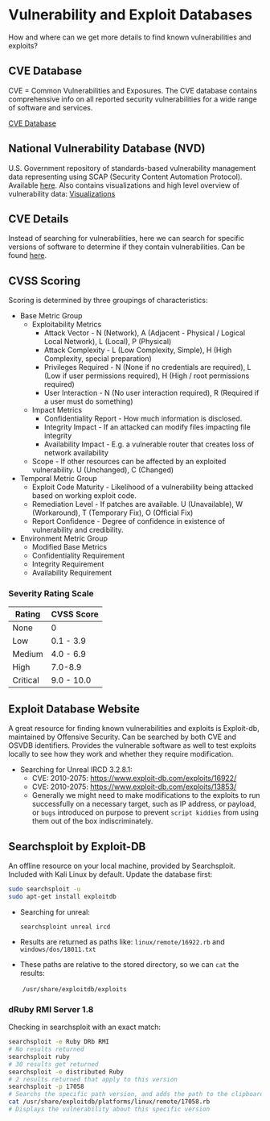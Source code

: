 # Vulnerability and Exploit Databases

How and where can we get more details to find known vulnerabilities and exploits?

## CVE Database

CVE = Common Vulnerabilities and Exposures. The CVE database contains comprehensive info on all reported security vulnerabilities for a wide range of software and services.

[CVE Database](https://cve.mitre.org/cve/search_cve_list.html)

## National Vulnerability Database (NVD)

U.S. Government repository of standards-based vulnerability management data representing using SCAP (Security Content Automation Protocol). Available [here](https://nvd.nist.gov). Also contains visualizations and high level overview of vulnerability data:
[Visualizations](https://nvd.nist.gov/general/visualizations)

## CVE Details 

Instead of searching for vulnerabilities, here we can search for specific versions of software to determine if they contain vulnerabilities. Can be found [here](https://www.cvedetails.com).

## CVSS Scoring 

Scoring is determined by three groupings of characteristics:

* Base Metric Group
  * Exploitability Metrics
    * Attack Vector - N (Network), A (Adjacent - Physical / Logical Local Network), L (Local), P (Physical)
    * Attack Complexity - L (Low Complexity, Simple), H (High Complexity, special preparation)
    * Privileges Required - N (None if no credentials are required), L (Low if user permissions required), H (High / root permissions required)
    * User Interaction - N (No user interaction required), R (Required if a user must do something)
  * Impact Metrics
    * Confidentiality Report - How much information is disclosed.
    * Integrity Impact - If an attacked can modify files impacting file integrity
    * Availability Impact - E.g. a vulnerable router that creates loss of network availability
  * Scope - If other resources can be affected by an exploited vulnerability.  U (Unchanged), C (Changed)
* Temporal Metric Group
  * Exploit Code Maturity - Likelihood of a vulnerability being attacked based on working exploit code. 
  * Remediation Level - If patches are available. U (Unavailable), W (Workaround), T (Temporary Fix), O (Official Fix)
  * Report Confidence - Degree of confidence in existence of vulnerability and credibility. 
* Environment Metric Group
  * Modified Base Metrics
  * Confidentiality Requirement
  * Integrity Requirement
  * Availability Requirement

### Severity Rating Scale

| Rating   | CVSS Score |
| -------- | ---------- |
| None     | 0          |
| Low      | 0.1 - 3.9  |
| Medium   | 4.0 - 6.9  |
| High     | 7.0-8.9    |
| Critical | 9.0 - 10.0 |



## Exploit Database Website

A great resource for finding known vulnerabilities and exploits is Exploit-db, maintained by Offensive Security. 
Can be searched by both CVE and OSVDB identifiers. 
Provides the vulnerable software as well to test exploits locally to see how they work and whether they require modification. 

* Searching for Unreal IRCD 3.2.8.1:
  * CVE: 2010-2075: https://www.exploit-db.com/exploits/16922/
  * CVE: 2010-2075: https://www.exploit-db.com/exploits/13853/
  * Generally we might need to make modifications to the exploits to run successfully on a necessary target, such as IP address, or payload, or `bugs` introduced on purpose to prevent `script kiddies` from using them out of the box indiscriminately. 

## Searchsploit by Exploit-DB 

An offline resource on your local machine, provided by Searchsploit. Included with Kali Linux by default. 
Update the database first:

```bash
sudo searchsploit -u
sudo apt-get install exploitdb
```

* Searching for unreal:

  ```
  searchsploint unreal ircd
  ```

* Results are returned as paths like: `linux/remote/16922.rb` and `windows/dos/18011.txt` 

* These paths are relative to the stored directory, so we can `cat` the results:

  ​	`/usr/share/exploitdb/exploits`

### dRuby RMI Server 1.8 

Checking in searchsploit with an exact match:

```bash
searchsploit -e Ruby DRb RMI
# No results returned
searchsploit ruby
# 30 results get returned
searchsploit -e distributed Ruby
# 2 results returned that apply to this version
searchsploit -p 17058
# Searchs the specific path version, and adds the path to the clipboard
cat /usr/share/exploitdb/platforms/linux/remote/17058.rb
# Displays the vulnerability about this specific version
```





